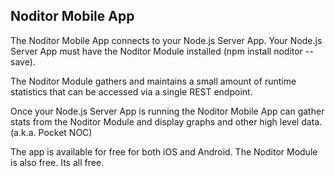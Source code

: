 
## Noditor Mobile App
The Noditor Mobile App connects to your Node.js Server App. Your Node.js Server App
must have the Noditor Module installed (npm install noditor --save).

The Noditor Module gathers and maintains a small amount of runtime statistics that can be accessed via a single REST endpoint.

Once your Node.js Server App is running the Noditor Mobile App can gather stats from the Noditor Module and display graphs and other high level data. (a.k.a. Pocket NOC)

The app is available for free for both iOS and Android. The Noditor Module is also free. Its all free.
